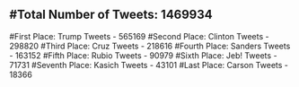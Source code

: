 #Total Number of Tweets: 1469934 
---
#First Place: Trump Tweets - 565169
#Second Place: Clinton Tweets - 298820
#Third Place: Cruz Tweets - 218616
#Fourth Place: Sanders Tweets - 163152
#Fifth Place: Rubio Tweets - 90979
#Sixth Place: Jeb! Tweets - 71731
#Seventh Place: Kasich Tweets - 43101
#Last Place: Carson Tweets - 18366
